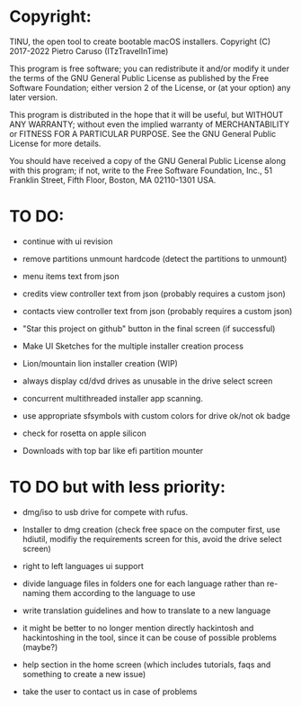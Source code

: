 # Copyright:
TINU, the open tool to create bootable macOS installers.
Copyright (C) 2017-2022 Pietro Caruso (ITzTravelInTime)

This program is free software; you can redistribute it and/or modify
it under the terms of the GNU General Public License as published by
the Free Software Foundation; either version 2 of the License, or
(at your option) any later version.

This program is distributed in the hope that it will be useful,
but WITHOUT ANY WARRANTY; without even the implied warranty of
MERCHANTABILITY or FITNESS FOR A PARTICULAR PURPOSE. See the
GNU General Public License for more details.

You should have received a copy of the GNU General Public License along
with this program; if not, write to the Free Software Foundation, Inc.,
51 Franklin Street, Fifth Floor, Boston, MA 02110-1301 USA.

# TO DO:
- continue with ui revision

- remove partitions unmount hardcode (detect the partitions to unmount)

- menu items text from json

- credits view controller text from json (probably requires a custom json)

- contacts view controller text from json (probably requires a custom json)

- "Star this project on github" button in the final screen (if successful)

- Make UI Sketches for the multiple installer creation process

- Lion/mountain lion installer creation (WIP)

- always display cd/dvd drives as unusable in the drive select screen 

- concurrent multithreaded installer app scanning.

- use appropriate sfsymbols with custom colors for drive ok/not ok badge

- check for rosetta on apple silicon

- Downloads with top bar like efi partition mounter

# TO DO but with less priority:

- dmg/iso to usb drive for compete with rufus.

- Installer to dmg creation (check free space on the computer first, use hdiutil, modifiy the requirements screen for this, avoid the drive select screen)

- right to left languages ui support 

- divide language files in folders one for each language rather than re-naming them according to the language to use

- write translation guidelines and how to translate to a new language

- it might be better to no longer mention directly hackintosh and hackintoshing in the tool, since it can be couse of possible problems (maybe?)

- help section in the home screen (which includes tutorials, faqs and something to create a new issue)

- take the user to contact us in case of problems

